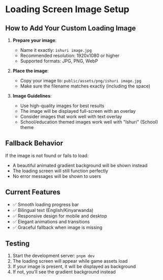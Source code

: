 # Loading Screen Image Setup

## How to Add Your Custom Loading Image

1. **Prepare your image**:
   - Name it exactly: `ishuri image.jpg`
   - Recommended resolution: 1920x1080 or higher
   - Supported formats: JPG, PNG, WebP

2. **Place the image**:
   - Copy your image to: `public/assets/png/ishuri image.jpg`
   - Make sure the filename matches exactly (including the space)

3. **Image Guidelines**:
   - Use high-quality images for best results
   - The image will be displayed full-screen with an overlay
   - Consider images that work well with text overlay
   - School/education themed images work well with "Ishuri" (School) theme

## Fallback Behavior

If the image is not found or fails to load:
- A beautiful animated gradient background will be shown instead
- The loading screen will still function perfectly
- No error messages will be shown to users

## Current Features

- ✅ Smooth loading progress bar
- ✅ Bilingual text (English/Kinyarwanda)
- ✅ Responsive design for mobile and desktop
- ✅ Elegant animations and transitions
- ✅ Graceful fallback when image is missing

## Testing

1. Start the development server: `pnpm dev`
2. The loading screen will appear while game assets load
3. If your image is present, it will be displayed as background
4. If not, you'll see the gradient background instead